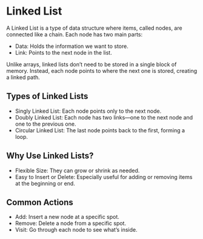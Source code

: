 # Linked List
A Linked List is a type of data structure where items, called nodes, are connected like a chain. Each node has two main parts:

- Data: Holds the information we want to store.
- Link: Points to the next node in the list.

Unlike arrays, linked lists don’t need to be stored in a single block of memory. Instead, each node points to where the next one is stored, creating a linked path.

## Types of Linked Lists
- Singly Linked List: Each node points only to the next node.
- Doubly Linked List: Each node has two links—one to the next node and one to the previous one.
- Circular Linked List: The last node points back to the first, forming a loop.

## Why Use Linked Lists?
- Flexible Size: They can grow or shrink as needed.
- Easy to Insert or Delete: Especially useful for adding or removing items at the beginning or end.

## Common Actions
- Add: Insert a new node at a specific spot.
- Remove: Delete a node from a specific spot.
- Visit: Go through each node to see what’s inside.
